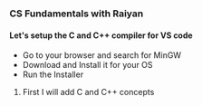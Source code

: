 ### CS Fundamentals with Raiyan

#### Let's setup the C and C++ compiler for VS code

- Go to your browser and search for MinGW
- Download and Install it for your OS
- Run the Installer

1. First I will add C and C++ concepts
